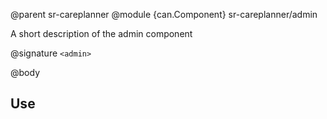 @parent sr-careplanner
@module {can.Component} sr-careplanner/admin <admin>

A short description of the admin component

@signature `<admin>`

@body

## Use

